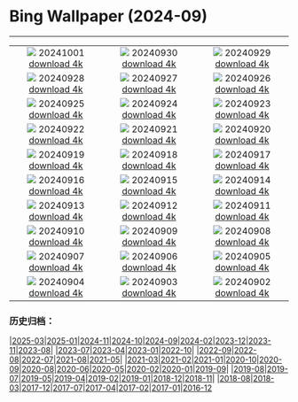 # Bing Wallpaper (2024-09)
**************
| | | |
| :----: | :----: | :----: |
| ![](https://www.bing.com/th?id=OHR.HalfDomeYosemite_DE-DE5765529355_1920x1080.jpg) 20241001 [download 4k](https://www.bing.com/th?id=OHR.HalfDomeYosemite_DE-DE5765529355_UHD.jpg) | ![](https://www.bing.com/th?id=OHR.WalrusNorway_DE-DE5538217072_1920x1080.jpg) 20240930 [download 4k](https://www.bing.com/th?id=OHR.WalrusNorway_DE-DE5538217072_UHD.jpg) | ![](https://www.bing.com/th?id=OHR.ConnecticutBridge_DE-DE5467033007_1920x1080.jpg) 20240929 [download 4k](https://www.bing.com/th?id=OHR.ConnecticutBridge_DE-DE5467033007_UHD.jpg) |
| ![](https://www.bing.com/th?id=OHR.FloridaSeashore_DE-DE5371597914_1920x1080.jpg) 20240928 [download 4k](https://www.bing.com/th?id=OHR.FloridaSeashore_DE-DE5371597914_UHD.jpg) | ![](https://www.bing.com/th?id=OHR.VeniceAerial_DE-DE9588219063_1920x1080.jpg) 20240927 [download 4k](https://www.bing.com/th?id=OHR.VeniceAerial_DE-DE9588219063_UHD.jpg) | ![](https://www.bing.com/th?id=OHR.TajMahalReflection_DE-DE5120779662_1920x1080.jpg) 20240926 [download 4k](https://www.bing.com/th?id=OHR.TajMahalReflection_DE-DE5120779662_UHD.jpg) |
| ![](https://www.bing.com/th?id=OHR.GiantSequoias_DE-DE0297473056_1920x1080.jpg) 20240925 [download 4k](https://www.bing.com/th?id=OHR.GiantSequoias_DE-DE0297473056_UHD.jpg) | ![](https://www.bing.com/th?id=OHR.SkaftafellWaterfall_DE-DE5014328523_1920x1080.jpg) 20240924 [download 4k](https://www.bing.com/th?id=OHR.SkaftafellWaterfall_DE-DE5014328523_UHD.jpg) | ![](https://www.bing.com/th?id=OHR.IcebergOtter_DE-DE4856944180_1920x1080.jpg) 20240923 [download 4k](https://www.bing.com/th?id=OHR.IcebergOtter_DE-DE4856944180_UHD.jpg) |
| ![](https://www.bing.com/th?id=OHR.AutumnCumbria_DE-DE9036257746_1920x1080.jpg) 20240922 [download 4k](https://www.bing.com/th?id=OHR.AutumnCumbria_DE-DE9036257746_UHD.jpg) | ![](https://www.bing.com/th?id=OHR.SpatenBeerTent_DE-DE4425745255_1920x1080.jpg) 20240921 [download 4k](https://www.bing.com/th?id=OHR.SpatenBeerTent_DE-DE4425745255_UHD.jpg) | ![](https://www.bing.com/th?id=OHR.OcracokeLight_DE-DE4329523097_1920x1080.jpg) 20240920 [download 4k](https://www.bing.com/th?id=OHR.OcracokeLight_DE-DE4329523097_UHD.jpg) |
| ![](https://www.bing.com/th?id=OHR.PiratePlayground_DE-DE1271475836_1920x1080.jpg) 20240919 [download 4k](https://www.bing.com/th?id=OHR.PiratePlayground_DE-DE1271475836_UHD.jpg) | ![](https://www.bing.com/th?id=OHR.GujoHachiman_DE-DE4199645559_1920x1080.jpg) 20240918 [download 4k](https://www.bing.com/th?id=OHR.GujoHachiman_DE-DE4199645559_UHD.jpg) | ![](https://www.bing.com/th?id=OHR.MidAutumnSingapore_DE-DE3783759874_1920x1080.jpg) 20240917 [download 4k](https://www.bing.com/th?id=OHR.MidAutumnSingapore_DE-DE3783759874_UHD.jpg) |
| ![](https://www.bing.com/th?id=OHR.SunriseWallabies_DE-DE3495794966_1920x1080.jpg) 20240916 [download 4k](https://www.bing.com/th?id=OHR.SunriseWallabies_DE-DE3495794966_UHD.jpg) | ![](https://www.bing.com/th?id=OHR.CalabriaPeperoncino_DE-DE2438358101_1920x1080.jpg) 20240915 [download 4k](https://www.bing.com/th?id=OHR.CalabriaPeperoncino_DE-DE2438358101_UHD.jpg) | ![](https://www.bing.com/th?id=OHR.RapaNuiSunrise_DE-DE1697921573_1920x1080.jpg) 20240914 [download 4k](https://www.bing.com/th?id=OHR.RapaNuiSunrise_DE-DE1697921573_UHD.jpg) |
| ![](https://www.bing.com/th?id=OHR.SanssouciPalace_DE-DE1364639804_1920x1080.jpg) 20240913 [download 4k](https://www.bing.com/th?id=OHR.SanssouciPalace_DE-DE1364639804_UHD.jpg) | ![](https://www.bing.com/th?id=OHR.DolphinReunion_DE-DE0331198216_1920x1080.jpg) 20240912 [download 4k](https://www.bing.com/th?id=OHR.DolphinReunion_DE-DE0331198216_UHD.jpg) | ![](https://www.bing.com/th?id=OHR.EltzCastle_DE-DE9717708394_1920x1080.jpg) 20240911 [download 4k](https://www.bing.com/th?id=OHR.EltzCastle_DE-DE9717708394_UHD.jpg) |
| ![](https://www.bing.com/th?id=OHR.BridgeLisbon_DE-DE9301189449_1920x1080.jpg) 20240910 [download 4k](https://www.bing.com/th?id=OHR.BridgeLisbon_DE-DE9301189449_UHD.jpg) | ![](https://www.bing.com/th?id=OHR.IguazuRainbow_DE-DE8361660628_1920x1080.jpg) 20240909 [download 4k](https://www.bing.com/th?id=OHR.IguazuRainbow_DE-DE8361660628_UHD.jpg) | ![](https://www.bing.com/th?id=OHR.StockholmLibrary_DE-DE3864288273_1920x1080.jpg) 20240908 [download 4k](https://www.bing.com/th?id=OHR.StockholmLibrary_DE-DE3864288273_UHD.jpg) |
| ![](https://www.bing.com/th?id=OHR.SantaCruzHummer_DE-DE2867503109_1920x1080.jpg) 20240907 [download 4k](https://www.bing.com/th?id=OHR.SantaCruzHummer_DE-DE2867503109_UHD.jpg) | ![](https://www.bing.com/th?id=OHR.GlenariffPark_DE-DE2551024301_1920x1080.jpg) 20240906 [download 4k](https://www.bing.com/th?id=OHR.GlenariffPark_DE-DE2551024301_UHD.jpg) | ![](https://www.bing.com/th?id=OHR.TIFF2024_DE-DE1559469948_1920x1080.jpg) 20240905 [download 4k](https://www.bing.com/th?id=OHR.TIFF2024_DE-DE1559469948_UHD.jpg) |
| ![](https://www.bing.com/th?id=OHR.DuskyOwls_DE-DE1251666767_1920x1080.jpg) 20240904 [download 4k](https://www.bing.com/th?id=OHR.DuskyOwls_DE-DE1251666767_UHD.jpg) | ![](https://www.bing.com/th?id=OHR.AlpineLakes_DE-DE0921479512_1920x1080.jpg) 20240903 [download 4k](https://www.bing.com/th?id=OHR.AlpineLakes_DE-DE0921479512_UHD.jpg) | ![](https://www.bing.com/th?id=OHR.BuracodasAraras_DE-DE8804802285_1920x1080.jpg) 20240902 [download 4k](https://www.bing.com/th?id=OHR.BuracodasAraras_DE-DE8804802285_UHD.jpg) |

### 历史归档：

|[2025-03](bing/2025-03/2025-03.md)|[2025-01](bing/2025-01/2025-01.md)|[2024-11](bing/2024-11/2024-11.md)|[2024-10](bing/2024-10/2024-10.md)|[2024-09](bing/2024-09/2024-09.md)|[2024-02](bing/2024-02/2024-02.md)|[2023-12](bing/2023-12/2023-12.md)|[2023-11](bing/2023-11/2023-11.md)|[2023-08](bing/2023-08/2023-08.md)|
|[2023-07](bing/2023-07/2023-07.md)|[2023-04](bing/2023-04/2023-04.md)|[2023-01](bing/2023-01/2023-01.md)|[2022-10](bing/2022-10/2022-10.md)|
|[2022-09](bing/2022-09/2022-09.md)|[2022-08](bing/2022-08/2022-08.md)|[2022-07](bing/2022-07/2022-07.md)|[2021-08](bing/2021-08/2021-08.md)|[2021-05](bing/2021-05/2021-05.md)|
|[2021-03](bing/2021-03/2021-03.md)|[2021-02](bing/2021-02/2021-02.md)|[2021-01](bing/2021-01/2021-01.md)|[2020-10](bing/2020-10/2020-10.md)|[2020-09](bing/2020-09/2020-09.md)|[2020-08](bing/2020-08/2020-08.md)|[2020-06](bing/2020-06/2020-06.md)|[2020-05](bing/2020-05/2020-05.md)|[2020-02](bing/2020-02/2020-02.md)|[2020-01](bing/2020-01/2020-01.md)|[2019-09](bing/2019-09/2019-09.md)|
|[2019-08](bing/2019-08/2019-08.md)|[2019-07](bing/2019-07/2019-07.md)|[2019-05](bing/2019-05/2019-05.md)|[2019-04](bing/2019-04/2019-04.md)|[2019-02](bing/2019-02/2019-02.md)|[2019-01](bing/2019-01/2019-01.md)|[2018-12](bing/2018-12/2018-12.md)|[2018-11](bing/2018-11/2018-11.md)|
|[2018-08](bing/2018-08/2018-08.md)|[2018-03](bing/2018-03/2018-03.md)|[2017-12](bing/2017-12/2017-12.md)|[2017-07](bing/2017-07/2017-07.md)|[2017-04](bing/2017-04/2017-04.md)|[2017-02](bing/2017-02/2017-02.md)|[2017-01](bing/2017-01/2017-01.md)|[2016-12](bing/2016-12/2016-12.md)